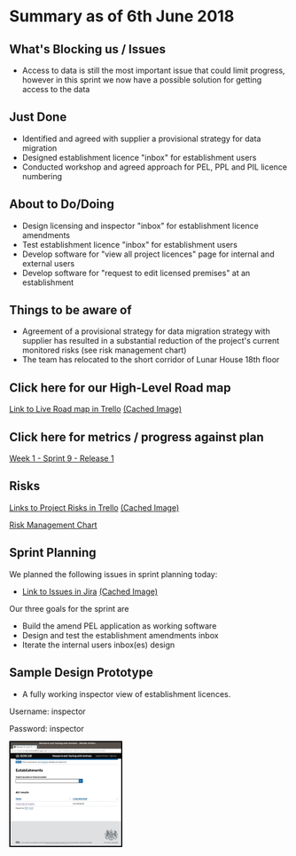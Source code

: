# Summary as of 6th June 2018 
## What's Blocking us / Issues
* Access to data is still the most important issue that could limit progress, however in this sprint we now have a possible solution for getting access to the data

## Just Done
* Identified and agreed with supplier a provisional strategy for data migration
* Designed establishment licence "inbox" for establishment users 
* Conducted workshop and agreed approach for PEL, PPL and PIL licence numbering 

## About to Do/Doing
* Design licensing and inspector "inbox" for establishment licence amendments 
* Test establishment licence "inbox" for establishment users
* Develop software for "view all project licences" page for internal and external users
* Develop software for "request to edit licensed premises" at an establishment

## Things to be aware of
* Agreement of a provisional strategy for data migration strategy with supplier has resulted in a substantial reduction of the project's current monitored risks (see risk management chart)
* The team has relocated to the short corridor of Lunar House 18th floor

## Click here for our High-Level Road map
[Link to Live Road map in Trello](https://trello.com/b/gDQdE01u/asl-roadmap)    [\(Cached Image\)](graphs/ASLRoadMap06062018.jpg)

## Click here for metrics / progress against plan
[Week 1 - Sprint 9 - Release 1](graphs/progress06062018.png)

## Risks
[Links to Project Risks in Trello](https://trello.com/b/VuFuCL7t/risk-register-and-kpis-asl-delivery)    [\(Cached Image\)](graphs/ASLRiskRegister06062018.jpg)

[Risk Management Chart](graphs/risk06062018.png)

## Sprint Planning
We planned the following issues in sprint planning today:
* [Link to Issues in Jira](https://jira.digital.homeoffice.gov.uk/secure/RapidBoard.jspa?rapidView=261)    [\(Cached Image\)](graphs/sprint06062018.png)

Our three goals for the sprint are
* Build the amend PEL application as working software
* Design and test the establishment amendments inbox
* Iterate the internal users inbox(es) design
 
## Sample Design Prototype
* A fully working inspector view of establishment licences.

Username: inspector

Password: inspector

<a href="https://inspector-ui.notprod.asl.homeoffice.gov.uk/"><img src="graphs/inspector.jpg" alt="HTML5 Icon" width="200" style="border:2px solid black"></a>

